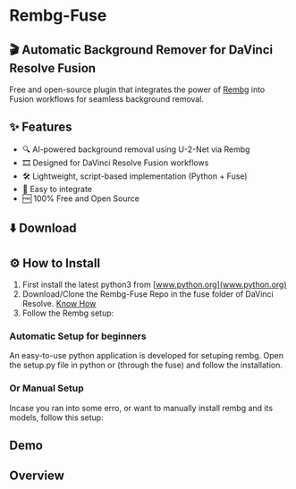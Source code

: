 # Rembg-Fuse

## 🎬 **Automatic Background Remover for DaVinci Resolve Fusion**  
Free and open-source plugin that integrates the power of [Rembg](https://github.com/danielgatis/rembg) into Fusion workflows for seamless background removal.

## ✨ Features

- 🔍 AI-powered background removal using U-2-Net via Rembg
- 🎞️ Designed for DaVinci Resolve Fusion workflows
- 🛠️ Lightweight, script-based implementation (Python + Fuse)
- 🧩 Easy to integrate 
- 🆓 100% Free and Open Source

## ⬇️ Download


## ⚙️ How to Install

1. First install the latest python3 from [www.python.org](www.python.org) 
2. Download/Clone the Rembg-Fuse Repo in the fuse folder of DaVinci Resolve. [Know How](https://youtube.com/shorts/OFHyc48WOqc?feature=shared)
3. Follow the Rembg setup:
   
### Automatic Setup for beginners
An easy-to-use python application is developed for setuping rembg. Open the setup.py file in python or (through the fuse) and follow the installation. 

### Or Manual Setup
Incase you ran into some erro, or want to manually install rembg and its models, follow this setup:


## Demo

## Overview





